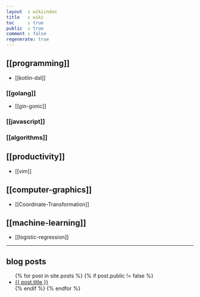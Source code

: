 ```yaml
---
layout  : wikiindex
title   : wiki
toc     : true
public  : true
comment : false
regenerate: true
---
```


## [[programming]]

* [[kotlin-dsl]]

### [[golang]]

* [[gin-gonic]]

### [[javascript]]

### [[algorithms]]

## [[productivity]]

* [[vim]]

## [[computer-graphics]]

* [[Coordinate-Transformation]]

## [[machine-learning]]

* [[logistic-regression]]

---

## blog posts
<div>
    <ul>
{% for post in site.posts %}
    {% if post.public != false %}
        <li>
            <a class="post-link" href="{{ post.url | prepend: site.baseurl }}">
                {{ post.title }}
            </a>
        </li>
    {% endif %}
{% endfor %}
    </ul>
</div>

